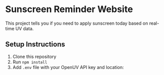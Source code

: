 # Sunscreen Reminder Website

This project tells you if you need to apply sunscreen today based on real-time UV data.

## Setup Instructions

1. Clone this repository
2. Run `npm install`
3. Add `.env` file with your OpenUV API key and location:
